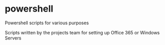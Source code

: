 # powershell
Powershell scripts for various purposes

Scripts written by the projects team for setting up Office 365 or Windows Servers
